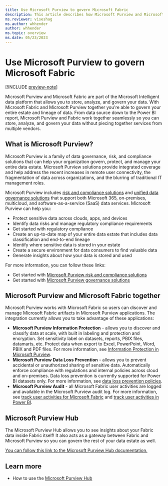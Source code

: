 ```yaml
---
title: Use Microsoft Purview to govern Microsoft Fabric
description: This article describes how Microsoft Purview and Microsoft Fabric work together to deliver a complete, governed data flow.
ms.reviewer: viseshag
ms.author: whhender
author: whhender
ms.topic: overview 
ms.date: 05/23/2023
---
```


# Use Microsoft Purview to govern Microsoft Fabric

[!INCLUDE [preview-note](../includes/preview-note.md)]

Microsoft Purview and Microsoft Fabric are part of the Microsoft Intelligent data platform that allows you to store, analyze, and govern your data. With Microsoft Fabric and Microsoft Purview together you're able to govern your entire estate and lineage of data. From data source down to the Power BI report, Microsoft Purview and Fabric work together seamlessly so you can store, analyze, and govern your data without piecing together services from multiple vendors.

## What is Microsoft Purview?

Microsoft Purview is a family of data governance, risk, and compliance solutions that can help your organization govern, protect, and manage your entire data estate. Microsoft Purview solutions provide integrated coverage and help address the recent increases in remote user connectivity, the fragmentation of data across organizations, and the blurring of traditional IT management roles.

Microsoft Purview includes [risk and compliance solutions](/microsoft-365/compliance/purview-compliance) and [unified data governance solutions](/azure/purview/overview) that support both Microsoft 365, on-premises, multicloud, and software-as-a-service (SaaS) data services. Microsoft Purview can help you:

- Protect sensitive data across clouds, apps, and devices
- Identify data risks and manage regulatory compliance requirements
- Get started with regulatory compliance
- Create an up-to-date map of your entire data estate that includes data classification and end-to-end lineage
- Identify where sensitive data is stored in your estate
- Create a secure environment for data consumers to find valuable data
- Generate insights about how your data is stored and used

For more information, you can follow these links:

- Get started with [Microsoft Purview risk and compliance solutions](/microsoft-365/compliance/purview-compliance)
- Get started with [Microsoft Purview governance solutions](/azure/purview/overview)

## Microsoft Purview and Microsoft Fabric together

Microsoft Purview works with Microsoft Fabric so users can discover and manage Microsoft Fabric artifacts in Microsoft Purview applications. The integration currently allows you to take advantage of these applications:

- **Microsoft Purview Information Protection** - allows you to discover and classify data at scale, with built in labeling and protection and encryption. Set sensitivity label on datasets, reports, PBIX files, datamarts, etc. Protect data when export to Excel, PowerPoint, Word, PBIX and PDF files. For more information, see [Information Protection in Microsoft Purview](information-protection.md).
- **Microsoft Purview Data Loss Prevention** - allows you to prevent accidental or unauthorized sharing of sensitive data. Automatically enforce compliance with regulations and internal policies across cloud and on-premises. Data loss prevention is currently supported for Power BI datasets only. For more information, see [data loss prevention policies](/power-bi/enterprise/service-security-dlp-policies-for-power-bi-overview).
- **Microsoft Purview Audit** - all Microsoft Fabric user activities are logged and available in the Microsoft Purview audit log. For more information, see [track user activities for Microsoft Fabric](../admin/track-user-activities.md) and [track user activities in Power BI](/power-bi/admin/service-admin-auditing#use-the-audit-log).

## Microsoft Purview Hub

The Microsoft Purview Hub allows you to see insights about your Fabric data inside Fabric itself! It also acts as a gateway between Fabric and Microsoft Purview so you can govern the rest of your data estate as well.

[You can follow this link to the Microsoft Purview Hub documentation.](use-microsoft-purview-hub.md)

## Learn more

- How to use the [Microsoft Purview Hub](use-microsoft-purview-hub.md)
